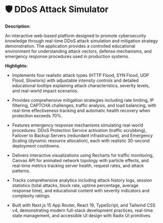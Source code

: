 # 🛡️ DDoS Attack Simulator

**Description:**

An interactive web-based platform designed to promote cybersecurity knowledge through real-time DDoS attack simulation and mitigation strategy demonstration. The application provides a controlled educational environment for understanding attack vectors, defense mechanisms, and emergency response procedures used in production systems.

**Highlights:**

- Implements four realistic attack types (HTTP Flood, SYN Flood, UDP Flood, Slowloris) with adjustable intensity controls and detailed educational tooltips explaining attack characteristics, severity levels, and real-world impact scenarios.

- Provides comprehensive mitigation strategies including rate limiting, IP filtering, CAPTCHA challenges, traffic analysis, and load balancing, with real-time effectiveness tracking and automatic health recovery when protection exceeds 70%.

- Features emergency response mechanisms simulating real-world procedures: DDoS Protection Service activation (traffic scrubbing), Failover to Backup Servers (redundant infrastructure), and Emergency Scaling (dynamic resource allocation), each with realistic 30-second deployment cooldowns.

- Delivers interactive visualizations using Recharts for traffic monitoring, Canvas API for animated network topology with particle effects, and real-time metrics tracking server health, request rates, and attack patterns.

- Tracks comprehensive analytics including attack history logs, session statistics (total attacks, block rate, uptime percentage, average response time), and educational content with severity indicators and complexity ratings.

- Built with Next.js 15 App Router, React 19, TypeScript, and Tailwind CSS v4, demonstrating modern full-stack development practices, real-time state management, and accessible UI design with Radix UI primitives.
